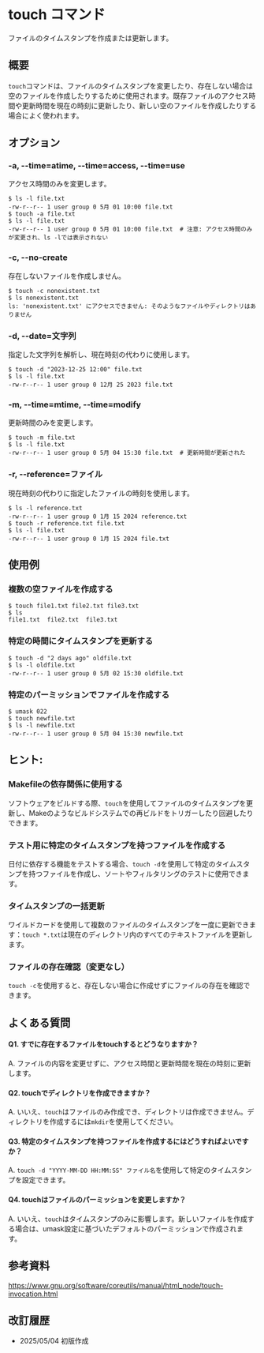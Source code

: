 # touch コマンド

ファイルのタイムスタンプを作成または更新します。

## 概要

`touch`コマンドは、ファイルのタイムスタンプを変更したり、存在しない場合は空のファイルを作成したりするために使用されます。既存ファイルのアクセス時間や更新時間を現在の時刻に更新したり、新しい空のファイルを作成したりする場合によく使われます。

## オプション

### **-a, --time=atime, --time=access, --time=use**

アクセス時間のみを変更します。

```console
$ ls -l file.txt
-rw-r--r-- 1 user group 0 5月 01 10:00 file.txt
$ touch -a file.txt
$ ls -l file.txt
-rw-r--r-- 1 user group 0 5月 01 10:00 file.txt  # 注意: アクセス時間のみが変更され、ls -lでは表示されない
```

### **-c, --no-create**

存在しないファイルを作成しません。

```console
$ touch -c nonexistent.txt
$ ls nonexistent.txt
ls: 'nonexistent.txt' にアクセスできません: そのようなファイルやディレクトリはありません
```

### **-d, --date=文字列**

指定した文字列を解析し、現在時刻の代わりに使用します。

```console
$ touch -d "2023-12-25 12:00" file.txt
$ ls -l file.txt
-rw-r--r-- 1 user group 0 12月 25 2023 file.txt
```

### **-m, --time=mtime, --time=modify**

更新時間のみを変更します。

```console
$ touch -m file.txt
$ ls -l file.txt
-rw-r--r-- 1 user group 0 5月 04 15:30 file.txt  # 更新時間が更新された
```

### **-r, --reference=ファイル**

現在時刻の代わりに指定したファイルの時刻を使用します。

```console
$ ls -l reference.txt
-rw-r--r-- 1 user group 0 1月 15 2024 reference.txt
$ touch -r reference.txt file.txt
$ ls -l file.txt
-rw-r--r-- 1 user group 0 1月 15 2024 file.txt
```

## 使用例

### 複数の空ファイルを作成する

```console
$ touch file1.txt file2.txt file3.txt
$ ls
file1.txt  file2.txt  file3.txt
```

### 特定の時間にタイムスタンプを更新する

```console
$ touch -d "2 days ago" oldfile.txt
$ ls -l oldfile.txt
-rw-r--r-- 1 user group 0 5月 02 15:30 oldfile.txt
```

### 特定のパーミッションでファイルを作成する

```console
$ umask 022
$ touch newfile.txt
$ ls -l newfile.txt
-rw-r--r-- 1 user group 0 5月 04 15:30 newfile.txt
```

## ヒント:

### Makefileの依存関係に使用する

ソフトウェアをビルドする際、`touch`を使用してファイルのタイムスタンプを更新し、Makeのようなビルドシステムでの再ビルドをトリガーしたり回避したりできます。

### テスト用に特定のタイムスタンプを持つファイルを作成する

日付に依存する機能をテストする場合、`touch -d`を使用して特定のタイムスタンプを持つファイルを作成し、ソートやフィルタリングのテストに使用できます。

### タイムスタンプの一括更新

ワイルドカードを使用して複数のファイルのタイムスタンプを一度に更新できます：`touch *.txt`は現在のディレクトリ内のすべてのテキストファイルを更新します。

### ファイルの存在確認（変更なし）

`touch -c`を使用すると、存在しない場合に作成せずにファイルの存在を確認できます。

## よくある質問

#### Q1. すでに存在するファイルをtouchするとどうなりますか？
A. ファイルの内容を変更せずに、アクセス時間と更新時間を現在の時刻に更新します。

#### Q2. touchでディレクトリを作成できますか？
A. いいえ、`touch`はファイルのみ作成でき、ディレクトリは作成できません。ディレクトリを作成するには`mkdir`を使用してください。

#### Q3. 特定のタイムスタンプを持つファイルを作成するにはどうすればよいですか？
A. `touch -d "YYYY-MM-DD HH:MM:SS" ファイル名`を使用して特定のタイムスタンプを設定できます。

#### Q4. touchはファイルのパーミッションを変更しますか？
A. いいえ、`touch`はタイムスタンプのみに影響します。新しいファイルを作成する場合は、umask設定に基づいたデフォルトのパーミッションで作成されます。

## 参考資料

https://www.gnu.org/software/coreutils/manual/html_node/touch-invocation.html

## 改訂履歴

- 2025/05/04 初版作成